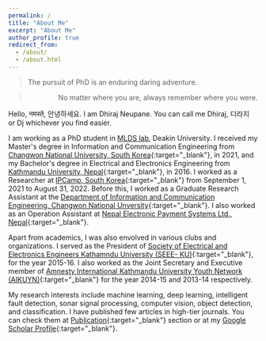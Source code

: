```yaml
---
permalink: /
title: "About Me"
excerpt: "About Me"
author_profile: true
redirect_from: 
  - /about/
  - /about.html
---
```

> The pursuit of PhD is an enduring daring adventure.

> <p style='text-align: right;'> No matter where you are, always remember where you were. </p>

Hello, नमस्ते, 안녕하세요. I am Dhiraj Neupane. You can call me Dhiraj, 디라지 or Dj whichever you find easier. 

I am working as a PhD student in [MLDS lab](https://deakin-mlds.github.io/index.html), Deakin University. I received my Master's degree in Information and Communication Engineering from [Changwon National University, South Korea](https://www.changwon.ac.kr/eng/main.do){:target="_blank"}, in 2021, and my Bachelor's degree in Electrical and Electronics Engineering from [Kathmandu University, Nepal](https://ku.edu.np/){:target="_blank"}, in 2016. I worked as a Researcher at [IPCamp, South Korea](http://www.ipcamp.co.kr){:target="_blank"} from September 1, 2021 to August 31, 2022. Before this, I worked as a Graduate Research Assistant at the [Department of Information and Communication Engineering, Changwon National Unversity](https://www.changwon.ac.kr/eng/cm/cntnts/cntntsView.do?mi=11228&cntntsId=4240){:target="_blank"}. I also worked as an Operation Assistant at [Nepal Electronic Payment Systems Ltd., Nepal](https://neps.com.np/){:target="_blank"}.

Apart from academics, I was also envolved in various clubs and organizations. I served as the President of [Society of Electrical and Electronics Engineers Kathamndu University (SEEE- KU)](http://seee.ku.edu.np/board-members-2015-16/){:target="_blank"}, for the year 2015-16. I  also worked as the Joint Secretary and Executive member of [Amnesty International Kathmandu University Youth Network (AIKUYN)](https://www.facebook.com/aikuyn/){:target="_blank"} for the year 2014-15 and 2013-14 respectively.

My research interests include machine learning, deep learning, intelligent fault detection, sonar signal processing, computer vision, object detection, and classification. I have published few articles in high-tier journals. You can check them at [Publication](https://www.er-dhiraj.com.np/publications/){:target="_blank"} section or at my [Google Scholar Profile](https://scholar.google.com/citations?user=KtSkA68AAAAJ&hl=en){:target="_blank"}.


